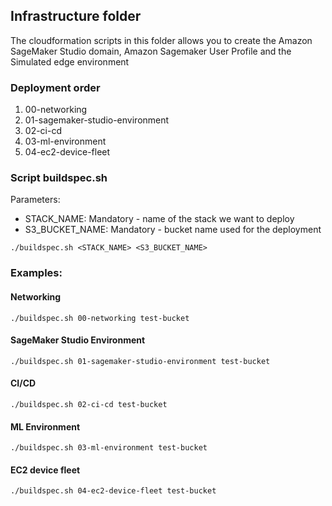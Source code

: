 ## Infrastructure folder

The cloudformation scripts in this folder allows you to create the Amazon SageMaker Studio domain, Amazon Sagemaker User 
Profile and the Simulated edge environment

### Deployment order

1. 00-networking
2. 01-sagemaker-studio-environment
3. 02-ci-cd
4. 03-ml-environment
5. 04-ec2-device-fleet

### Script buildspec.sh

Parameters:
* STACK_NAME: Mandatory - name of the stack we want to deploy
* S3_BUCKET_NAME: Mandatory - bucket name used for the deployment

```
./buildspec.sh <STACK_NAME> <S3_BUCKET_NAME>
```
 
### Examples:

#### Networking

```
./buildspec.sh 00-networking test-bucket
```

#### SageMaker Studio Environment

```
./buildspec.sh 01-sagemaker-studio-environment test-bucket
```

#### CI/CD

```
./buildspec.sh 02-ci-cd test-bucket
```

#### ML Environment

```
./buildspec.sh 03-ml-environment test-bucket
```

#### EC2 device fleet

```
./buildspec.sh 04-ec2-device-fleet test-bucket
```